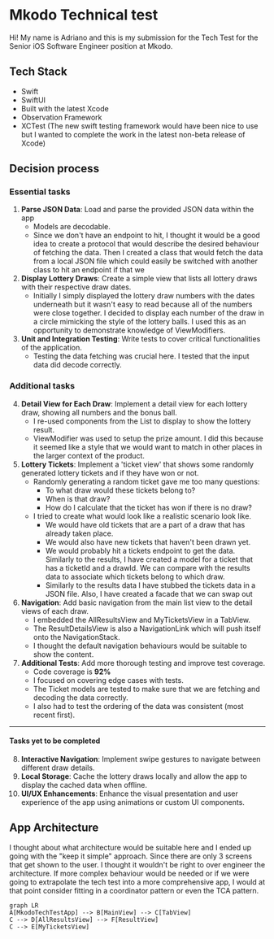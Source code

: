 # Mkodo Technical test

Hi! My name is Adriano and this is my submission for the Tech Test for the Senior iOS Software Engineer position at Mkodo.


## Tech Stack
- Swift
- SwiftUI
- Built with the latest Xcode
- Observation Framework
- XCTest (The new swift testing framework would have been nice to use but I wanted to complete the work in the latest non-beta release of Xcode)

## Decision process

### Essential tasks
1. **Parse JSON Data**: Load and parse the provided JSON data within the app
    - Models are decodable.
    - Since we don't have an endpoint to hit, I thought it would be a good idea to create a protocol that would describe the desired behaviour of fetching the data. Then I created a class that would fetch the data from a local JSON file which could easily be switched with another class to hit an endpoint if that we
2. **Display Lottery Draws**: Create a simple view that lists all lottery draws with their respective draw dates.
    - Initially I simply displayed the lottery draw numbers with the dates underneath but it wasn't easy to read because all of the numbers were close together. I decided to display each number of the draw in a circle mimicking the style of the lottery balls. I used this as an opportunity to demonstrate knowledge of ViewModifiers.
3. **Unit and Integration Testing**: Write tests to cover critical functionalities of the application.
    - Testing the data fetching was crucial here. I tested that the input data did decode correctly.

### Additional tasks
4. **Detail View for Each Draw**: Implement a detail view for each lottery draw, showing all numbers and the bonus ball.
    - I re-used components from the List to display to show the lottery result.
    - ViewModifier was used to setup the prize amount. I did this because it seemed like a style that we would want to match in other places in the larger context of the product.
5. **Lottery Tickets**: Implement a 'ticket view' that shows some randomly generated lottery tickets and if they have won or not.
    - Randomly generating a random ticket gave me too many questions:
        - To what draw would these tickets belong to?
        - When is that draw?
        - How do I calculate that the ticket has won if there is no draw?
    - I tried to create what would look like a realistic scenario look like. 
        - We would have old tickets that are a part of a draw that has already taken place. 
        - We would also have new tickets that haven't been drawn yet.
        - We would probably hit a tickets endpoint to get the data. Similarly to the results, I have created a model for a ticket that has a ticketId and a drawId. We can compare with the results data to associate which tickets belong to which draw.
        - Similarly to the results data I have stubbed the tickets data in a JSON file. Also, I have created a facade that we can swap out 
6. **Navigation**: Add basic navigation from the main list view to the detail views of each draw.
    - I embedded the AllResultsView and MyTicketsView in a TabView.
    - The ResultDetailsView is also a NavigationLink which will push itself onto the NavigationStack.
    - I thought the default navigation behaviours would be suitable to show the content.
7. **Additional Tests**: Add more thorough testing and improve test coverage.
    - Code coverage is **92%**
    - I focused on covering edge cases with tests.
    - The Ticket models are tested to make sure that we are fetching and decoding the data correctly.
    - I also had to test the ordering of the data was consistent (most recent first). 
    
    
--------------- 
#### Tasks yet to be completed
8. **Interactive Navigation**: Implement swipe gestures to navigate between different draw details.
9. **Local Storage**: Cache the lottery draws locally and allow the app to display the cached data when offline.
10. **UI/UX Enhancements**: Enhance the visual presentation and user experience of the app using animations or custom UI components.


## App Architecture

I thought about what architecture would be suitable here and I ended up going with the "keep it simple" approach. Since there are only 3 screens that get shown to the user. I thought it wouldn't be right to over engineer the architecture. If more complex behaviour would be needed or if we were going to extrapolate the tech test into a more comprehensive app, I would at that point consider fitting in a coordinator pattern or even the TCA pattern.

```mermaid
graph LR
A[MkodoTechTestApp] --> B[MainView] --> C[TabView]
C --> D[AllResultsView] --> F[ResultView]
C --> E[MyTicketsView]

```
